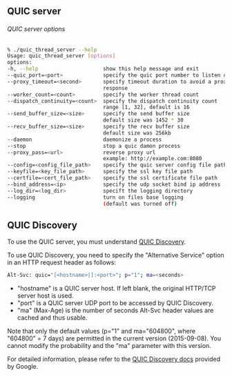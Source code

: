 ## QUIC server

###### QUIC server options

```bash
% ./quic_thread_server --help
Usage: quic_thread_server [options]
options:
-h, --help                     show this help message and exit
--quic_port=<port>             specify the quic port number to listen on
--proxy_timeout=<second>       specify timeout duration to avoid a proxy
                               response
--worker_count=<count>         specify the worker thread count
--dispatch_continuity=<count>  specify the dispatch continuity count
                               range [1, 32], default is 16
--send_buffer_size=<size>      specify the send buffer size
                               default size was 1452 * 30
--recv_buffer_size=<size>      specify the recv buffer size
                               default size was 256kb
--daemon                       daemonize a process
--stop                         stop a quic damon process
--proxy_pass=<url>             reverse proxy url
                               example: http://example.com:8080
--config=<config_file_path>    specify the quic server config file path
--keyfile=<key_file_path>      specify the ssl key file path
--certfile=<cert_file_path>    specify the ssl certificate file path
--bind_address=<ip>            specify the udp socket bind ip address
--log_dir=<log_dir>            specift the logging directory
--logging                      turn on files base logging
                               (default was turned off)
```

## QUIC Discovery

To use the QUIC server, you must understand [QUIC Discovery](https://docs.google.com/document/d/1i4m7DbrWGgXafHxwl8SwIusY2ELUe8WX258xt2LFxPM/edit). 

To use QUIC Discovery, you need to specify the "Alternative Service" option in an HTTP request header as follows:

```bash
Alt-Svc: quic="[<hostname>|]:<port>"; p="1"; ma=<seconds>
```

* "hostname" is a QUIC server host. If left blank, the original HTTP/TCP server host is used.
* "port" is a QUIC server UDP port to be accessed by QUIC Discovery.
* "ma" (Max-Age) is the number of seconds Alt-Svc header values are cached and thus usable.

Note that only the default values (p="1" and ma="604800", where "604800" = 7 days) are permitted in the current version (2015-09-08). You cannot modify the probability and the "ma" parameter with this version.

For detailed information, please refer to the [QUIC Discovery docs](https://docs.google.com/document/d/1i4m7DbrWGgXafHxwl8SwIusY2ELUe8WX258xt2LFxPM/edit?pref=2&pli=1) provided by Google.

